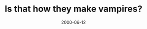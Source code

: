 ---
layout: base.njk
title : 'Is that how they make vampires?' 
view_title : 'Is that how they make vampires?' 
year : '2000' 
date : '2000-06-12' 
img_file : '/drawing/makevampire.png' 
html_file : 'makevampire' 
next_html : 'oopsidid.html' 
year_order : '395' 
permalink : "title/{{html_file}}.html"
---